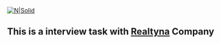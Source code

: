 [![N|Solid](https://realtyna.com/wp-content/uploads/2019/05/logo.png)](https://realtyna.com/)

## This is a interview task with [Realtyna](https://realtyna.com/) Company